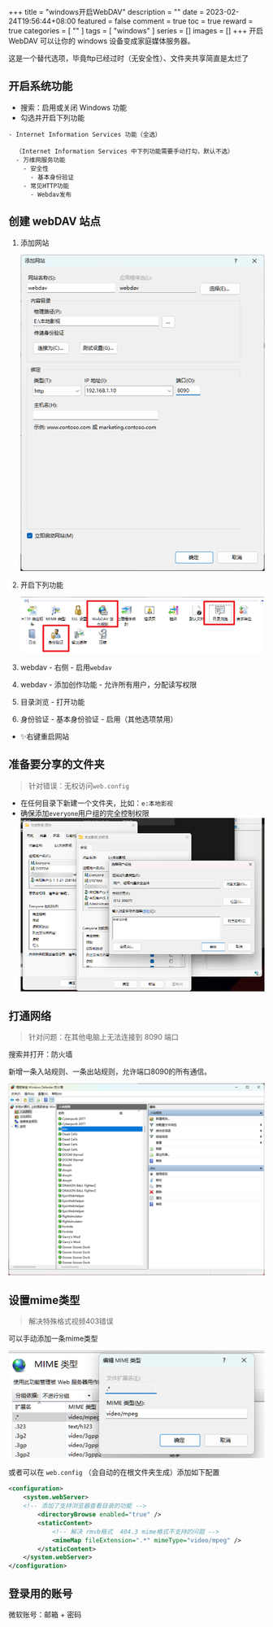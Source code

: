 +++
title = "windows开启WebDAV"
description = ""
date = 2023-02-24T19:56:44+08:00
featured = false
comment = true
toc = true
reward = true
categories = [
  ""
]
tags = [
  "windows"
]
series = []
images = []
+++
开启 WebDAV 可以让你的 windows 设备变成家庭媒体服务器。

这是一个替代选项，毕竟ftp已经过时（无安全性）、文件夹共享简直是太烂了

## 开启系统功能
- 搜索：启用或关闭 Windows 功能
- 勾选并开启下列功能
```
- Internet Information Services 功能（全选）

  （Internet Information Services 中下列功能需要手动打勾，默认不选）
  - 万维网服务功能
    - 安全性
      - 基本身份验证
    - 常见HTTP功能
      - Webdav发布
```

## 创建 webDAV 站点
1. 添加网站
   
   ![](https://raw.githubusercontent.com/cornradio/imgs/main/20230224201122.png)
2. 开启下列功能
   
   ![](https://raw.githubusercontent.com/cornradio/imgs/main/20230224201149.png)
3. webdav - 右侧 - 启用`webdav`
4. webdav - 添加创作功能 - 允许所有用户，分配读写权限
5. 目录浏览 - 打开功能
6. 身份验证 - 基本身份验证 - 启用（其他选项禁用）

- ✨右键重启网站

## 准备要分享的文件夹

> 针对错误：无权访问`web.config`

- 在任何目录下新建一个文件夹，比如：`e:本地影视`
- 确保添加`everyone`用户组的完全控制权限
  ![](https://raw.githubusercontent.com/cornradio/imgs/main/20230224201314.png)


## 打通网络
> 针对问题：在其他电脑上无法连接到 8090 端口


搜索并打开：防火墙

新增一条入站规则、一条出站规则，允许端口8090的所有通信。

![](https://raw.githubusercontent.com/cornradio/imgs/main/20230224202305.png)


## 设置mime类型

> 解决特殊格式视频403错误

可以手动添加一条mime类型

![](https://raw.githubusercontent.com/cornradio/imgs/main/20230224204437.png)

或者可以在 `web.config` （会自动的在根文件夹生成）添加如下配置

```xml
<configuration>
    <system.webServer>
    <!-- 添加了支持浏览器查看目录的功能 -->
        <directoryBrowse enabled="true" />
        <staticContent>
            <!-- 解决 rmvb格式  404.3 mime格式不支持的问题 -->
            <mimeMap fileExtension=".*" mimeType="video/mpeg" />
        </staticContent>
    </system.webServer>
</configuration>

```

## 登录用的账号

微软账号：邮箱 + 密码